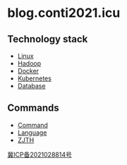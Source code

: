 # **blog.conti2021.icu**

## Technology stack
* [Linux](linux/README.md)
* [Hadoop](hadoop/README.md)  
* [Docker](docker/README.md)
* [Kubernetes](kubernetes/README.md)
* [Database](database/README.md)

## Commands
* [Command](commands/README.md)
* [Language](language/README.md)
* [ZJTH](zhejianglab/READEM.md)

[//]: # (* [ZJTH]&#40;zhejianglab/READEM.md&#41;)

[//]: # (* [ZJTH]&#40;zhejianglab/READEM.md&#41;)

[//]: # (* [ZJTH]&#40;zhejianglab/READEM.md&#41;)

[//]: # (* [ZJTH]&#40;zhejianglab/READEM.md&#41;)

[冀ICP备2021028814号](https://beian.miit.gov.cn/)
